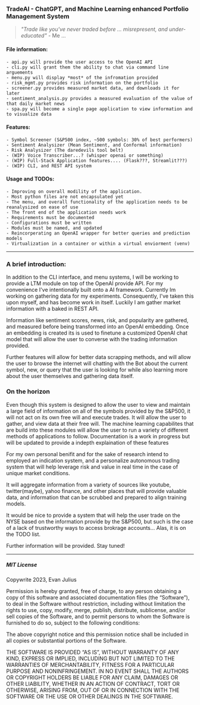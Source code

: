 ### TradeAI - ChatGPT, and Machine Learning enhanced Portfolio Management System

> *"Trade like you've never traded before ... misrepresent, and under-educated"* - Me ...

#### File information:
    - api.py will provide the user access to the OpenAI API
    - cli.py will grant them the ability to chat via command line arguements
    - menu.py will display *most* of the infromation provided
    - risk_mgmt.py provides risk information on the portfolio
    - screener.py provides measured market data, and downloads it for later
    - sentiment_analysis.py provides a measured evaluation of the value of that daily market news
    - spa.py will become a single page application to view information and to visualize data

#### Features:
    - Symbol Screener (S&P500 index, ~500 symbols: 30% of best performers) 
    - Sentiment Analysizer (Mean Sentiment, and Conformal information)
    - Risk Analysizer (The daredevils tool belt)
    - (WIP) Voice Transcriber...? (whisper openai or something)
    - (WIP) Full-Stack Application features.... (Flask???, Streamlit???)
    - (WIP) CLI, and REST API system

#### Usage and TODOs:
    - Improving on overall modility of the application. 
    - Most python files are not encapsulated yet
    - The menu, and overall functionality of the application needs to be reanalysized on ease of use
    - The front end of the application needs work
    - Requirements must be documented
    - Configurations must be written
    - Modules must be named, and updated
    - Reincorperating an OpenAI wrapper for better queries and prediction models
    - Virtualization in a container or within a virtual enviorment (venv)

---
### A brief introduction: 

In addition to the CLI interface, and menu systems, I will be working to provide a LTM module on top of the OpenAI provide API. For my convenience I've intentionally built onto a AI framework. Currently Im working on gathering data for my experiments. Consequently, I've taken this upon myself, and has become work in itself. Luckily I am gather market information with a baked in REST API.

Information like sentiment scores, news, risk, and popularity are gathered, and measured before being transformed into an OpenAI embedding. Once an embedding is created its is used to finetune a customized OpenAI chat model that will allow the user to converse with the trading information provided. 

Further features will allow for better data scrapping methods, and will allow the user to browse the internet will chatting with the Bot about the current symbol, new, or query that the user is looking for while also learning more about the user themselves and gathering data itself. 

### On the horizon

Even though this system is designed to allow the user to view and maintain a large
field of information on all of the symbols provided by the S&P500, it will not act 
on its own free will and execute trades. It will allow the user to gather, and view data at their free will. The machine learning capabilites that are build into these modules will allow the user to run a variety of different methods of applications to follow. Documentation is a work in progress but will be updated to provide a indepth explaination of these features

For my own personal benifit and for the sake of research intend to employed an indication system, and a personalize autonomous trading system that will help leverage risk and value in real time in the case of unique market conditions.

It will aggregate information from a variety of sources like youtube, twitter(maybe), yahoo finance, and other places that will provide valuable data, and information that can be scrubbed and prepared to align training models.

It would be nice to provide a system that will help the user trade on the NYSE based on the information provide by the S&P500, but such is the case of a lack of
trustworthy ways to access brokrage accounts... Alas, it is on the TODO list.

Further information will be provided. Stay tuned!

---
##### MIT License
Copywrite 2023, Evan Julius

Permission is hereby granted, free of charge, to any person obtaining a copy of this software and associated documentation files (the “Software”), to deal in the Software without restriction, including without limitation the rights to use, copy, modify, merge, publish, distribute, sublicense, and/or sell copies of the Software, and to permit persons to whom the Software is furnished to do so, subject to the following conditions:

The above copyright notice and this permission notice shall be included in all copies or substantial portions of the Software.

THE SOFTWARE IS PROVIDED “AS IS”, WITHOUT WARRANTY OF ANY KIND, EXPRESS OR IMPLIED, INCLUDING BUT NOT LIMITED TO THE WARRANTIES OF MERCHANTABILITY, FITNESS FOR A PARTICULAR PURPOSE AND NONINFRINGEMENT. IN NO EVENT SHALL THE AUTHORS OR COPYRIGHT HOLDERS BE LIABLE FOR ANY CLAIM, DAMAGES OR OTHER LIABILITY, WHETHER IN AN ACTION OF CONTRACT, TORT OR OTHERWISE, ARISING FROM, OUT OF OR IN CONNECTION WITH THE SOFTWARE OR THE USE OR OTHER DEALINGS IN THE SOFTWARE.
